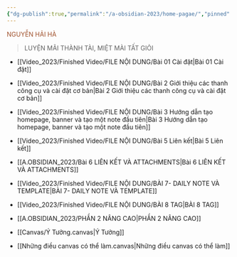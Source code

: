 ```yaml
---
{"dg-publish":true,"permalink":"/a-obsidian-2023/home-pagae/","pinned":true,"tags":["gardenEntry"]}
---
```


<div class="title" style="color:Sienna">NGUYỄN HẢI HÀ</div>

> LUYỆN MÃI THÀNH TÀI, MIỆT MÀI TẤT GIỎI 



- [[Video_2023/Finished Video/FILE NỘI DUNG/Bài 01 Cài đặt\|Bài 01 Cài đặt]]
- [[Video_2023/Finished Video/FILE NỘI DUNG/Bài 2 Giới thiệu các thanh công cụ và cài đặt cơ bản\|Bài 2 Giới thiệu các thanh công cụ và cài đặt cơ bản]]
- [[Video_2023/Finished Video/FILE NỘI DUNG/Bài 3 Hướng dẫn tạo homepage, banner và tạo một note đầu tiên\|Bài 3 Hướng dẫn tạo homepage, banner và tạo một note đầu tiên]]
- [[Video_2023/Finished Video/FILE NỘI DUNG/Bài 5 Liên kết\|Bài 5 Liên kết]]
- [[A.OBSIDIAN_2023/Bài 6 LIÊN KẾT VÀ ATTACHMENTS\|Bài 6 LIÊN KẾT VÀ ATTACHMENTS]]
- [[Video_2023/Finished Video/FILE NỘI DUNG/BÀI 7- DAILY NOTE VÀ TEMPLATE\|BÀI 7- DAILY NOTE VÀ TEMPLATE]]
- [[Video_2023/Finished Video/FILE NỘI DUNG/BÀI 8 TAG\|BÀI 8 TAG]]


- [[A.OBSIDIAN_2023/PHẦN 2 NÂNG CAO\|PHẦN 2 NÂNG CAO]]
- [[Canvas/Ý Tưởng.canvas|Ý Tưởng]]
- [[Những điều canvas có thể làm.canvas|Những điều canvas có thể làm]]






